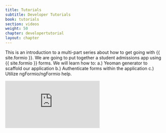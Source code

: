 ```yaml
---
title: Tutorials
subtitle: Developer Tutorials
book: tutorials
section: videos
weight: 50
chapter: developertutorial
layout: chapter
---
```

 This is an introduction to a multi-part series about how to get going with {{ site.formio }}. We are going to put together a student admissions app using {{ site.formio }} forms. We will learn how to:
 a.) Yeoman generator to scaffold our application
 b.) Authenticate forms within the application
 c.) Utilize ngFormio/ngFormio help.

 <div class="embed-responsive embed-responsive-16by9">
  <iframe class="embed-responsive-item" src="https://www.youtube.com/embed/Ilp5FQGt2LA?rel=0&amp;showinfo=0" frameborder="0" allowfullscreen></iframe>
</div>
